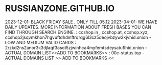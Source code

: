 # RUSSIANZONE.GITHUB.IO
2023-12-01: BLACK FRIDAY SALE . ONLY TILL 05.12
2023-04-01: WE HAVE DAILY UPDATES. MORE INFORMATION ABOUT FRESH BASES YOU CAN FIND THROUGH SEARCH ENGINE.
: ccshop.in , ccshop.at, ccshop.xyz, ccshop2jsqvmkhon7hgvuftdhdmftrqrqg6l3cz5deojvbzyw2kjvhid.onion - LOW AND MEDIUM VALID CARDS
: 2rzkd2ns2anor3k3djlaqf3asot5zjwinhca4myfemtsdeysatuflhid.onion - ACTUAL DOMAIN LIST>>ADD TO BOOKMARKS<<
: 00c-status.top - ACTUAL DOMAINS LIST >> ADD TO BOOKMARKS <<

